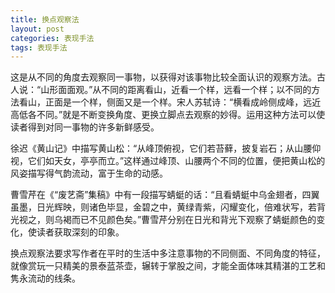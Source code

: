 ```yaml
---
title: 换点观察法
layout: post
categories: 表现手法
tags: 表现手法
---
```


这是从不同的角度去观察同一事物，以获得对该事物比较全面认识的观察方法。古人说：“山形面面观。”从不同的距离看山，近看一个样，远看一个样；以不同的方法看山，正面是一个样，侧面又是一个样。宋人苏轼诗：“横看成岭侧成峰，远近高低各不同。”就是不断变换角度、更换立脚点去观察的妙得。运用这种方法可以使读者得到对同一事物的许多新鲜感受。

徐迟《黄山记》中描写黄山松：“从峰顶俯视，它们若苔藓，披复岩石；从山腰仰视，它们如天女，亭亭而立。”这样通过峰顶、山腰两个不同的位置，便把黄山松的风姿描写得气韵流动，富于生命的动感。

曹雪芹在《“废艺斋”集稿》中有一段描写蜻蜓的话：“且看蜻蜓中乌金翅者，四翼虽墨，日光辉映，则诸色毕显，金碧之中，黄绿青紫，闪耀变化，倍难状写，若背光视之，则乌褐而已不见颜色矣。”曹雪芹分别在日光和背光下观察了蜻蜓颜色的变化，使读者获取深刻的印象。

换点观察法要求写作者在平时的生活中多注意事物的不同侧面、不同角度的特征，就像赏玩一只精美的景泰蓝茶壶，辗转于掌股之间，才能全面体味其精湛的工艺和隽永流动的线条。 